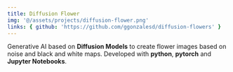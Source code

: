 ```yaml
---
title: Diffusion Flower
img: '@/assets/projects/diffusion-flower.png'
links: { github: 'https://github.com/ggonzalesd/diffusion-flowers' }
---
```


Generative AI based on **Diffusion Models** to create flower images based on noise and black and white maps. Developed with **python**, **pytorch** and **Jupyter Notebooks**.
